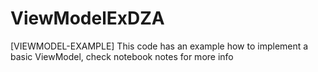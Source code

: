 ﻿# ViewModelExDZA

[VIEWMODEL-EXAMPLE] This code has an example how to implement a basic ViewModel, check notebook notes for more info
